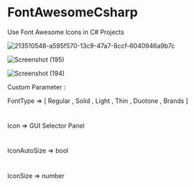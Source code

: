 # FontAwesomeCsharp
Use Font Awesome Icons in C# Projects

![213510548-a595f570-13c9-47a7-8ccf-6040946a9b7c](https://github.com/mmdvcx/FontAwesomeCsharp/assets/28025309/8b534001-cf41-413b-a58b-179d11651c21)

![Screenshot (195)](https://github.com/mmdvcx/FontAwesomeCsharp/assets/28025309/68af3586-4377-42e9-88b6-8b954cdbb933)

![Screenshot (194)](https://github.com/mmdvcx/FontAwesomeCsharp/assets/28025309/49227931-6d80-4f7f-bb2b-ad23212b297e)

Custom Parameter : 

FontType => [ Regular , Solid , Light , Thin , Duotone , Brands ]
#
Icon => GUI Selector Panel
#
IconAutoSize => bool
#
IconSize => number


